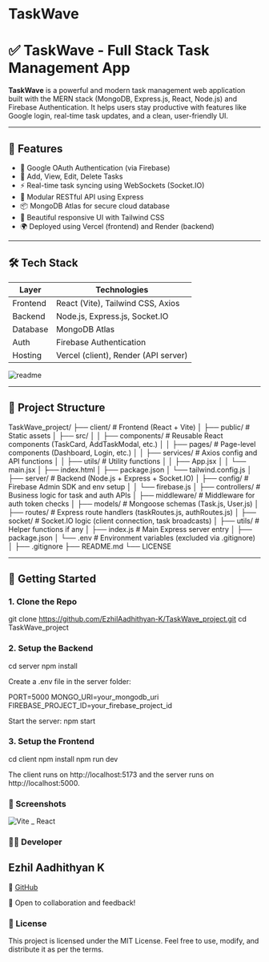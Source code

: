 # TaskWave
# ✅ TaskWave - Full Stack Task Management App

**TaskWave** is a powerful and modern task management web application built with the MERN stack (MongoDB, Express.js, React, Node.js) and Firebase Authentication. It helps users stay productive with features like Google login, real-time task updates, and a clean, user-friendly UI.

---

## 📌 Features

- 🔐 Google OAuth Authentication (via Firebase)
- 🧠 Add, View, Edit, Delete Tasks
- ⚡ Real-time task syncing using WebSockets (Socket.IO)
- 🧩 Modular RESTful API using Express
- 📦 MongoDB Atlas for secure cloud database
- 🎨 Beautiful responsive UI with Tailwind CSS
- 🌍 Deployed using Vercel (frontend) and Render (backend)

---

## 🛠️ Tech Stack

| Layer     | Technologies                         |
|-----------|--------------------------------------|
| Frontend  | React (Vite), Tailwind CSS, Axios    |
| Backend   | Node.js, Express.js, Socket.IO       |
| Database  | MongoDB Atlas                        |
| Auth      | Firebase Authentication              |
| Hosting   | Vercel (client), Render (API server) |
![readme](https://github.com/user-attachments/assets/8e71f9aa-7808-4f68-aa9d-014cb16ed9ea)

---

## 📁 Project Structure
TaskWave_project/
├── client/                         # Frontend (React + Vite)
│   ├── public/                     # Static assets
│   ├── src/
│   │   ├── components/             # Reusable React components (TaskCard, AddTaskModal, etc.)
│   │   ├── pages/                  # Page-level components (Dashboard, Login, etc.)
│   │   ├── services/               # Axios config and API functions
│   │   ├── utils/                  # Utility functions
│   │   ├── App.jsx
│   │   └── main.jsx
│   ├── index.html
│   ├── package.json
│   └── tailwind.config.js
│
├── server/                         # Backend (Node.js + Express + Socket.IO)
│   ├── config/                     # Firebase Admin SDK and env setup
│   │   └── firebase.js
│   ├── controllers/               # Business logic for task and auth APIs
│   ├── middleware/                # Middleware for auth token checks
│   ├── models/                    # Mongoose schemas (Task.js, User.js)
│   ├── routes/                    # Express route handlers (taskRoutes.js, authRoutes.js)
│   ├── socket/                    # Socket.IO logic (client connection, task broadcasts)
│   ├── utils/                     # Helper functions if any
│   ├── index.js                   # Main Express server entry
│   ├── package.json
│   └── .env                       # Environment variables (excluded via .gitignore)
│
├── .gitignore
├── README.md
└── LICENSE

---

## 🚀 Getting Started

### 1. Clone the Repo

git clone https://github.com/EzhilAadhithyan-K/TaskWave_project.git
cd TaskWave_project

### 2. Setup the Backend
cd server
npm install

Create a .env file in the server folder:

PORT=5000
MONGO_URI=your_mongodb_uri
FIREBASE_PROJECT_ID=your_firebase_project_id


Start the server:
npm start

### 3. Setup the Frontend
cd client
npm install
npm run dev

The client runs on http://localhost:5173 and the server runs on http://localhost:5000.

### 📸 Screenshots
![Vite _ React](https://github.com/user-attachments/assets/657c0524-72aa-458c-b650-f1c3501e2c20)

### 🧑‍💻 Developer

## Ezhil Aadhithyan K
📌 [GitHub](https://github.com/EzhilAadhithyan-K)

📌 Open to collaboration and feedback!



### 📃 License

This project is licensed under the MIT License.
Feel free to use, modify, and distribute it as per the terms.




